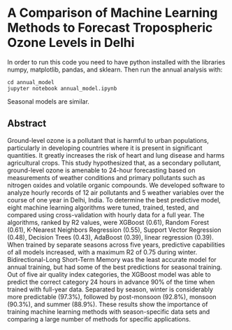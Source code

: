 # A Comparison of Machine Learning Methods to Forecast Tropospheric Ozone Levels in Delhi

In order to run this code you need to have python installed with the libraries numpy, matplotlib, pandas, and sklearn. Then run the annual analysis with:

    cd annual_model
    jupyter notebook annual_model.ipynb

Seasonal models are similar.

## Abstract

Ground-level ozone is a pollutant that is harmful to urban populations, particularly in developing countries where it is present in significant quantities. It greatly increases the risk of heart and lung disease and harms agricultural crops. This study hypothesized that, as a secondary pollutant, ground-level ozone is amenable to 24-hour forecasting based on measurements of weather conditions and primary pollutants such as nitrogen oxides and volatile organic compounds.
We developed software to analyze hourly records of 12 air pollutants and 5 weather variables over the course of one year in Delhi, India. To determine the best predictive model, eight machine learning algorithms were tuned, trained,  tested, and compared using cross-validation with hourly data for a full year. The algorithms, ranked by R2 values, were XGBoost (0.61), Random Forest (0.61), K-Nearest Neighbors Regression (0.55), Support Vector Regression (0.48), Decision Trees (0.43), AdaBoost (0.39), linear regression (0.39).
When trained by separate seasons across five years, predictive capabilities of all models increased, with a maximum R2 of 0.75 during winter. Bidirectional-Long Short-Term Memory was the least accurate model for annual training, but had some of the best predictions for seasonal training.  Out of five air quality index categories, the XGBoost model was able to predict the correct category 24 hours in advance 90% of the time when trained with full-year data. Separated by season, winter is considerably more predictable (97.3%), followed by post-monsoon (92.8%), monsoon (90.3%), and summer (88.9%). These results show the importance of training machine learning methods with season-specific data sets and comparing a large number of methods for specific applications.
